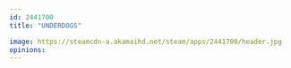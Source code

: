 ```yaml
---
id: 2441700
title: "UNDERDOGS"

image: https://steamcdn-a.akamaihd.net/steam/apps/2441700/header.jpg
opinions:
---
```

